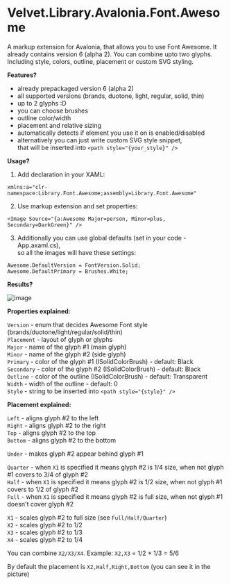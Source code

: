 # Velvet.Library.Avalonia.Font.Awesome
A markup extension for Avalonia, that allows you to use Font Awesome. It already contains version 6 (alpha 2). You can combine upto two glyphs. Including style, colors, outline, placement or custom SVG styling.

**Features?**

- already prepackaged version 6 (alpha 2)
- all supported versions (brands, duotone, light, regular, solid, thin)
- up to 2 glyphs :D
- you can choose brushes
- outline color/width
- placement and relative sizing
- automatically detects if element you use it on is enabled/disabled
- alternatively you can just write custom SVG style snippet,<BR/>
  that will be inserted into `<path style="{your_style}" />`

**Usage?**

1. Add declaration in your XAML:

`xmlns:a="clr-namespace:Library.Font.Awesome;assembly=Library.Font.Awesome"`

2. Use markup extension and set properties:

`<Image Source="{a:Awesome Major=person, Minor=plus, Secondary=DarkGreen}" />`

3. Additionally you can use global defaults (set in your code - App.axaml.cs),<br/>
   so all the images will have these settings:

```
Awesome.DefaultVersion = FontVersion.Solid;
Awesome.DefaultPrimary = Brushes.White;
```

**Results?**

![image](https://user-images.githubusercontent.com/2457949/186626711-bf3a5102-bc4b-44c6-a5f3-084785dcc802.png)

**Properties explained:**

`Version`   - enum that decides Awesome Font style (brands/duotone/light/regular/solid/thin)<br/>
`Placement` - layout of glyph or glyphs<br/>
`Major`     - name of the glyph #1 (main glyph)<br/>
`Minor`     - name of the glyph #2 (side glyph)<br/>
`Primary`   - color of the glyph #1 (ISolidColorBrush) - default: Black<br/>
`Secondary` - color of the glyph #2 (ISolidColorBrush) - default: Black<br/>
`Outline`   - color of the outline (ISolidColorBrush) - default: Transparent<br/>
`Width`     - width of the outline - default: 0<br/>
`Style`     - string to be inserted into `<path style="{style}" />`<br/>

**Placement explained:**

`Left`    - aligns glyph #2 to the left<br/>
`Right`   - aligns glyph #2 to the right<br/>
`Top`     - aligns glyph #2 to the top<br/>
`Bottom`  - aligns glyph #2 to the bottom<br/>

`Under`   - makes glyph #2 appear behind glyph #1<br/>

`Quarter` - when `X1` is specified it means glyph #2 is 1/4 size, when not glyph #1 covers to 3/4 of glyph #2<br/>
`Half`    - when `X1` is specified it means glyph #2 is 1/2 size, when not glyph #1 covers to 1/2 of glyph #2<br/>
`Full`    - when `X1` is specified it means glyph #2 is full size, when not glyph #1 doesn't cover glyph #2<br/>

`X1`      - scales glyph #2 to full size (see `Full/Half/Quarter`)<br/>
`X2`      - scales glyph #2 to 1/2<br/>
`X3`      - scales glyph #2 to 1/3<br/>
`X4`      - scales glyph #2 to 1/4<br/>

You can combine `X2/X3/X4`. Example: `X2,X3` = 1/2 + 1/3 = 5/6<br/>

By default the placement is `X2,Half,Right,Bottom` (you can see it in the picture)<br/>

